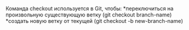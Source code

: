 Команда checkout используется в Git, чтобы: 
*переключиться на произвольную существующую ветку (git checkout branch-name)
*создать новую ветку от текущей (git checkout -b new-branch-name)
